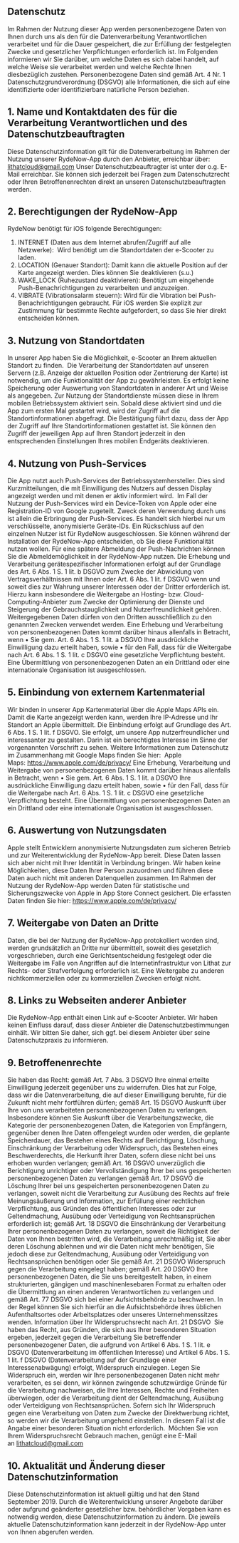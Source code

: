 ## Datenschutz

Im Rahmen der Nutzung dieser App werden personenbezogene Daten von Ihnen durch uns als den für die Datenverarbeitung Verantwortlichen verarbeitet und für die Dauer gespeichert, die zur Erfüllung der festgelegten Zwecke und gesetzlicher Verpflichtungen erforderlich ist.
Im Folgenden informieren wir Sie darüber, um welche Daten es sich dabei handelt, auf welche Weise sie verarbeitet werden und welche Rechte Ihnen diesbezüglich zustehen.
Personenbezogene Daten sind gemäß Art. 4 Nr. 1 Datenschutzgrundverordnung (DSGVO) alle Informationen, die sich auf eine identifizierte oder identifizierbare natürliche Person beziehen.

## 1. Name und Kontaktdaten des für die Verarbeitung Verantwortlichen und des Datenschutzbeauftragten
Diese Datenschutzinformation gilt für die Datenverarbeitung im Rahmen der Nutzung unserer RydeNow-App durch den Anbieter, erreichbar über:
lithatcloud@gmail.com
Unser Datenschutzbeauftragter ist unter der o.g. E-Mail erreichbar. Sie können sich jederzeit bei Fragen zum Datenschutzrecht oder Ihren Betroffenenrechten direkt an unseren Datenschutzbeauftragten werden.
 
## 2. Berechtigungen der RydeNow-App
RydeNow benötigt für iOS folgende Berechtigungen:
1. INTERNET (Daten aus dem Internet abrufen/Zugriff auf alle Netzwerke):  Wird benötigt um die Standortdaten der e-Scooter zu laden.
2. LOCATION (Genauer Standort): Damit kann die aktuelle Position auf der Karte angezeigt werden. Dies können Sie deaktivieren (s.u.)
3. WAKE_LOCK (Ruhezustand deaktivieren): Benötigt um eingehende Push-Benachrichtigungen zu verarbeiten und anzuzeigen.
4. VIBRATE (Vibrationsalarm steuern): Wird für die Vibration bei Push-Benachrichtigungen gebraucht.
Für iOS werden Sie explizit zur Zustimmung für bestimmte Rechte aufgefordert, so dass Sie hier direkt entscheiden können.

## 3. Nutzung von Standortdaten
In unserer App haben Sie die Möglichkeit, e-Scooter an Ihrem aktuellen Standort zu finden. 
Die Verarbeitung der Standortdaten auf unseren Servern (z.B. Anzeige der aktuellen Position oder Zentrierung der Karte) ist notwendig, um die Funktionalität der App zu gewährleisten. Es erfolgt keine Speicherung oder Auswertung von Standortdaten in anderer Art und Weise als angegeben.
Zur Nutzung der Standortdienste müssen diese in Ihrem mobilen Betriebssystem aktiviert sein. Sobald diese aktiviert sind und die App zum ersten Mal gestartet wird, wird der Zugriff auf die Standortinformationen abgefragt. Die Bestätigung führt dazu, dass der App der Zugriff auf Ihre Standortinformationen gestattet ist. Sie können den Zugriff der jeweiligen App auf Ihren Standort jederzeit in den entsprechenden Einstellungen Ihres mobilen Endgeräts deaktivieren.

## 4. Nutzung von Push-Services
Die App nutzt auch Push-Services der Betriebssystemhersteller. Dies sind Kurzmitteilungen, die mit Einwilligung des Nutzers auf dessen Display angezeigt werden und mit denen er aktiv informiert wird.  Im Fall der Nutzung der Push-Services wird ein Device-Token von Apple oder eine Registration-ID von Google zugeteilt. Zweck deren Verwendung durch uns ist allein die Erbringung der Push-Services. Es handelt sich hierbei nur um verschlüsselte, anonymisierte Geräte-IDs. Ein Rückschluss auf den einzelnen Nutzer ist für RydeNow ausgeschlossen. Sie können während der Installation der RydeNow-App entscheiden, ob Sie diese Funktionalität nutzen wollen. Für eine spätere Abmeldung der Push-Nachrichten können Sie die Abmeldemöglichkeit in der RydeNow-App nutzen.
Die Erhebung und Verarbeitung gerätespezifischer Informationen erfolgt auf der Grundlage des Art. 6 Abs. 1 S. 1 lit. b DSGVO zum Zwecke der Abwicklung von Vertragsverhältnissen mit Ihnen oder Art. 6 Abs. 1 lit. f DSGVO wenn und soweit dies zur Wahrung unserer Interessen oder der Dritter erforderlich ist. Hierzu kann insbesondere die Weitergabe an Hosting- bzw. Cloud-Computing-Anbieter zum Zwecke der Optimierung der Dienste und Steigerung der Gebrauchstauglichkeit und Nutzerfreundlichkeit gehören. Weitergegebenen Daten dürfen von den Dritten ausschließlich zu den genannten Zwecken verwendet werden.
Eine Erhebung und Verarbeitung von personenbezogenen Daten kommt darüber hinaus allenfalls in Betracht, wenn • Sie gem. Art. 6 Abs. 1 S. 1 lit. a DSGVO Ihre ausdrückliche Einwilligung dazu erteilt haben, sowie • für den Fall, dass für die Weitergabe nach Art. 6 Abs. 1 S. 1 lit. c DSGVO eine gesetzliche Verpflichtung besteht.  Eine Übermittlung von personenbezogenen Daten an ein Drittland oder eine internationale Organisation ist ausgeschlossen.

## 5. Einbindung von externem Kartenmaterial
Wir binden in unserer App Kartenmaterial über die Apple Maps APIs ein. Damit die Karte angezeigt werden kann, werden Ihre IP-Adresse und Ihr Standort an Apple übermittelt. Die Einbindung erfolgt auf Grundlage des Art. 6 Abs. 1 S. 1 lit. f DSGVO. Sie erfolgt, um unsere App nutzerfreundlicher und interessanter zu gestalten. Darin ist ein berechtigtes Interesse im Sinne der vorgenannten Vorschrift zu sehen.
Weitere Informationen zum Datenschutz im Zusammenhang mit Google Maps finden Sie hier:  Apple Maps: https://www.apple.com/de/privacy/
Eine Erhebung, Verarbeitung und Weitergabe von personenbezogenen Daten kommt darüber hinaus allenfalls in Betracht, wenn • Sie gem. Art. 6 Abs. 1 S. 1 lit. a DSGVO Ihre ausdrückliche Einwilligung dazu erteilt haben, sowie • für den Fall, dass für die Weitergabe nach Art. 6 Abs. 1 S. 1 lit. c DSGVO eine gesetzliche Verpflichtung besteht.
Eine Übermittlung von personenbezogenen Daten an ein Drittland oder eine internationale Organisation ist ausgeschlossen.

## 6. Auswertung von Nutzungsdaten
Apple stellt Entwicklern anonymisierte Nutzungsdaten zum sicheren Betrieb und zur Weiterentwicklung der RydeNow-App bereit. Diese Daten lassen sich aber nicht mit Ihrer Identität in Verbindung bringen. Wir haben keine Möglichkeiten, diese Daten Ihrer Person zuzuordnen und führen diese Daten auch nicht mit anderen Datenquellen zusammen.
Im Rahmen der Nutzung der RydeNow-App werden Daten für statistische und Sicherungszwecke von Apple in App Store Connect gesichert.
Die erfassten Daten finden Sie hier:
https://www.apple.com/de/privacy/

## 7. Weitergabe von Daten an Dritte
Daten, die bei der Nutzung der RydeNow-App protokolliert worden sind, werden grundsätzlich an Dritte nur übermittelt, soweit dies gesetzlich vorgeschrieben, durch eine Gerichtsentscheidung festgelegt oder die Weitergabe im Falle von Angriffen auf die Internetinfrastruktur von Lithat zur Rechts- oder Strafverfolgung erforderlich ist. Eine Weitergabe zu anderen nichtkommerziellen oder zu kommerziellen Zwecken erfolgt nicht.
 
## 8. Links zu Webseiten anderer Anbieter
Die RydeNow-App enthält einen Link auf e-Scooter Anbieter. Wir haben keinen Einfluss darauf, dass dieser Anbieter die Datenschutzbestimmungen einhält. Wir bitten Sie daher, sich ggf. bei diesem Anbieter über seine Datenschutzpraxis zu informieren.
 
## 9. Betroffenenrechte
Sie haben das Recht:
gemäß Art. 7 Abs. 3 DSGVO Ihre einmal erteilte Einwilligung jederzeit gegenüber uns zu widerrufen. Dies hat zur Folge, dass wir die Datenverarbeitung, die auf dieser Einwilligung beruhte, für die Zukunft nicht mehr fortführen dürfen;
gemäß Art. 15 DSGVO Auskunft über Ihre von uns verarbeiteten personenbezogenen Daten zu verlangen. Insbesondere können Sie Auskunft über die Verarbeitungszwecke, die Kategorie der personenbezogenen Daten, die Kategorien von Empfängern, gegenüber denen Ihre Daten offengelegt wurden oder werden, die geplante Speicherdauer, das Bestehen eines Rechts auf Berichtigung, Löschung, Einschränkung der Verarbeitung oder Widerspruch, das Bestehen eines Beschwerderechts, die Herkunft ihrer Daten, sofern diese nicht bei uns erhoben wurden verlangen;
gemäß Art. 16 DSGVO unverzüglich die Berichtigung unrichtiger oder Vervollständigung Ihrer bei uns gespeicherten personenbezogenen Daten zu verlangen
gemäß Art. 17 DSGVO die Löschung Ihrer bei uns gespeicherten personenbezogenen Daten zu verlangen, soweit nicht die Verarbeitung zur Ausübung des Rechts auf freie Meinungsäußerung und Information, zur Erfüllung einer rechtlichen Verpflichtung, aus Gründen des öffentlichen Interesses oder zur Geltendmachung, Ausübung oder Verteidigung von Rechtsansprüchen erforderlich ist;
gemäß Art. 18 DSGVO die Einschränkung der Verarbeitung Ihrer personenbezogenen Daten zu verlangen, soweit die Richtigkeit der Daten von Ihnen bestritten wird, die Verarbeitung unrechtmäßig ist, Sie aber deren Löschung ablehnen und wir die Daten nicht mehr benötigen, Sie jedoch diese zur Geltendmachung, Ausübung oder Verteidigung von Rechtsansprüchen benötigen oder Sie gemäß Art. 21 DSGVO Widerspruch gegen die Verarbeitung eingelegt haben;
gemäß Art. 20 DSGVO Ihre personenbezogenen Daten, die Sie uns bereitgestellt haben, in einem strukturierten, gängigen und maschinenlesebaren Format zu erhalten oder die Übermittlung an einen anderen Verantwortlichen zu verlangen und
gemäß Art. 77 DSGVO sich bei einer Aufsichtsbehörde zu beschweren. In der Regel können Sie sich hierfür an die Aufsichtsbehörde ihres üblichen Aufenthaltsortes oder Arbeitsplatzes oder unseres Unternehmenssitzes wenden.
Information über Ihr Widerspruchsrecht nach Art. 21 DSGVO  Sie haben das Recht, aus Gründen, die sich aus Ihrer besonderen Situation ergeben, jederzeit gegen die Verarbeitung Sie betreffender personenbezogener Daten, die aufgrund von Artikel 6 Abs. 1 S. 1 lit. e DSGVO (Datenverarbeitung im öffentlichen Interesse) und Artikel 6 Abs. 1 S. 1 lit. f DSGVO (Datenverarbeitung auf der Grundlage einer Interessenabwägung) erfolgt, Widerspruch einzulegen. Legen Sie Widerspruch ein, werden wir Ihre personenbezogenen Daten nicht mehr verarbeiten, es sei denn, wir können zwingende schutzwürdige Gründe für die Verarbeitung nachweisen, die Ihre Interessen, Rechte und Freiheiten überwiegen, oder die Verarbeitung dient der Geltendmachung, Ausübung oder Verteidigung von Rechtsansprüchen. Sofern sich Ihr Widerspruch gegen eine Verarbeitung von Daten zum Zwecke der Direktwerbung richtet, so werden wir die Verarbeitung umgehend einstellen. In diesem Fall ist die Angabe einer besonderen Situation nicht erforderlich.  Möchten Sie von Ihrem Widerspruchsrecht Gebrauch machen, genügt eine E-Mail an lithatcloud@gmail.com 

## 10. Aktualität und Änderung dieser Datenschutzinformation
Diese Datenschutzinformation ist aktuell gültig und hat den Stand September 2019. Durch die Weiterentwicklung unserer Angebote darüber oder aufgrund geänderter gesetzlicher bzw. behördlicher Vorgaben kann es notwendig werden, diese Datenschutzinformation zu ändern. Die jeweils aktuelle Datenschutzinformation kann jederzeit in der RydeNow-App unter von Ihnen abgerufen werden.
